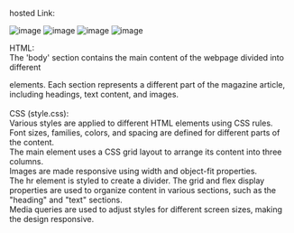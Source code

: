 hosted Link: 

![image](https://github.com/kaverichougule/Building_Magazine/assets/101037685/bbac9f6e-8828-4eae-b315-90f98c9ea172)
![image](https://github.com/kaverichougule/Building_Magazine/assets/101037685/c8efeff5-124b-4cc5-a3e2-a21ee2f62fa0)
![image](https://github.com/kaverichougule/Building_Magazine/assets/101037685/eca83c65-be91-446c-8808-15bfb308e627)
![image](https://github.com/kaverichougule/Building_Magazine/assets/101037685/97e42d7e-fb51-4429-a58c-c70d5decf8c7)

HTML: <br>
The 'body' section contains the main content of the webpage divided into different <section> elements. Each section represents a different part of the magazine article, including headings, text content, and images. <br> <br>
CSS (style.css): <br>
Various styles are applied to different HTML elements using CSS rules. <br>
Font sizes, families, colors, and spacing are defined for different parts of the content. <br>
The main element uses a CSS grid layout to arrange its content into three columns. <br>
Images are made responsive using width and object-fit properties. <br>
The hr element is styled to create a divider.
The grid and flex display properties are used to organize content in various sections, such as the "heading" and "text" sections. <br>
Media queries are used to adjust styles for different screen sizes, making the design responsive. <br> 
